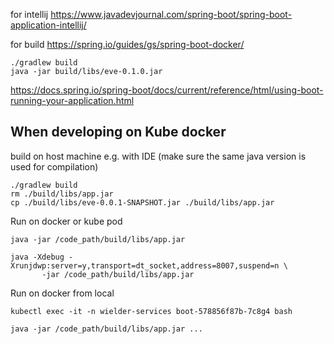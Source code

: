 
for intellij 
https://www.javadevjournal.com/spring-boot/spring-boot-application-intellij/

for build
https://spring.io/guides/gs/spring-boot-docker/


```
./gradlew build 
java -jar build/libs/eve-0.1.0.jar
```

https://docs.spring.io/spring-boot/docs/current/reference/html/using-boot-running-your-application.html

When developing on Kube docker
-

build on host machine e.g. with IDE (make sure the same java version is used for compilation)
```
./gradlew build 
rm ./build/libs/app.jar
cp ./build/libs/eve-0.0.1-SNAPSHOT.jar ./build/libs/app.jar
```

Run on docker or kube pod
```
java -jar /code_path/build/libs/app.jar

java -Xdebug -Xrunjdwp:server=y,transport=dt_socket,address=8007,suspend=n \
       -jar /code_path/build/libs/app.jar
```

Run on docker from local
```
kubectl exec -it -n wielder-services boot-578856f87b-7c8g4 bash 

java -jar /code_path/build/libs/app.jar ...
```